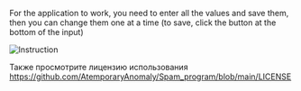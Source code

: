 For the application to work, you need to enter all the values and save them, then you can change them one at a time (to save, click the button at the bottom of the input)

![Instruction](https://github.com/AtemporaryAnomaly/Spam_program/assets/171469026/4d4f4205-a96a-40f6-80fc-14a10003c774)

Также просмотрите лицензию использования https://github.com/AtemporaryAnomaly/Spam_program/blob/main/LICENSE
